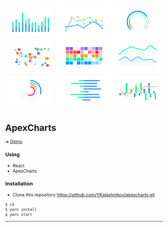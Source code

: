 
<img src='https://github.com/YKalashnikov/apexcharts/blob/master/charts.png'/>


# ApexCharts


➜ [Demo](https://jovial-panini-f53f61.netlify.com/)

### Using

- React
- ApexCharts




### Installation
- Clone this repository
https://github.com/YKalashnikov/apexcharts.git

```shell
$ cd 
$ yarn install
$ yarn start
```

---




